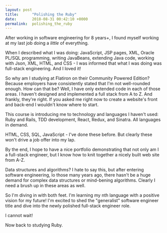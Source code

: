 ```yaml
---
layout: post
title:      "Polishing the Ruby"
date:       2018-08-31 00:42:10 +0000
permalink:  polishing_the_ruby
---
```



After working in software engineering for 8 years+, I found myself working at my last job doing a *little* of everything. 

When I described what I was doing:  JavaScript, JSP pages, XML, Oracle PL/SQL programming, writing JavaBeans, extending Java code,  working with Json, XML, HTML, and CSS - I was informed that what I was doing was full-stack engineering.  And I loved it!  

So why am I studying at Flatiron on their Community Powered Edition?  Because employers have consistently stated that I'm not well-rounded enough.  How can that be?  Well,  I have only extended code in each of those areas.  I haven't designed and implemented a full stack from A to Z.  And frankly, they're right.  If you asked me right now to create a website's front and back-end I wouldn't know where to start.

This course is introducing me to technology and languages I haven't used:  Ruby and Rails, TDD development,  React, Redux,  and Sinatra.  All languages in demand.  

HTML, CSS, SQL, JavaScript - I've done these before.  But clearly these won't drive a job offer into my lap.

By the end, I hope to have a nice portfolio demonstrating that not only am I a full-stack engineer, but I know how to knit together a nicely built web site from A-Z.

Data structures and algorithms?  I hate to say this, but after entering software engineering, lo those many years ago, there hasn't be a huge demand for complex data structures or mind-bening algorithms.  Clearly I need a brush up in these areas as well.

So I'm diving in with both feet.  I'm learning my nth language with a positive vision for my future!  I'm excited to shed the "generalist" software engineer title and dive into the newly polished full-stack engineer role.

I cannot wait!  

Now back to studying Ruby.

